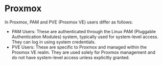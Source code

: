 # Proxmox

In Proxmox, PAM and PVE (Proxmox VE) users differ as follows:

- PAM Users: These are authenticated through the Linux PAM (Pluggable Authentication Modules) system, typically used for system-level access. They can log in using system credentials.
- PVE Users: These are specific to Proxmox and managed within the Proxmox VE realm. They are used solely for Proxmox management and do not have system-level access unless explicitly granted.






